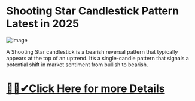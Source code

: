# Shooting Star Candlestick Pattern Latest in 2025


![image](https://github.com/user-attachments/assets/b8bfbbaa-f48a-4e13-b857-57f4b31ca9b6)



A Shooting Star candlestick is a bearish reversal pattern that typically appears at the top of an uptrend. It’s a single-candle pattern that signals a potential shift in market sentiment from bullish to bearish.

# [🎉🚀✔Click Here for more Details](https://cryptonews.icu/shooting-star-candlestick/)
